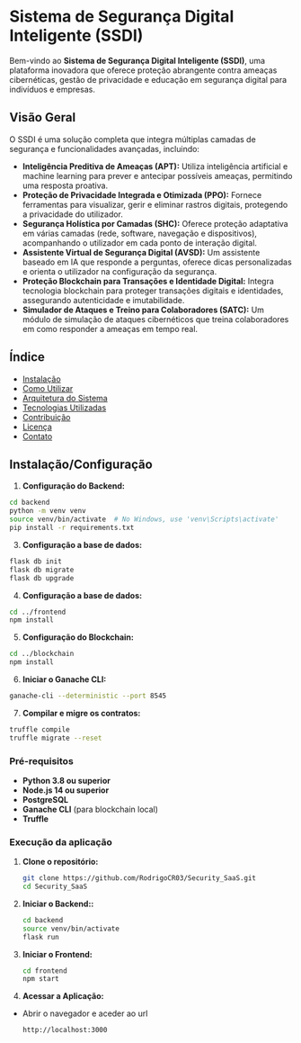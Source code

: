 # Sistema de Segurança Digital Inteligente (SSDI)

Bem-vindo ao **Sistema de Segurança Digital Inteligente (SSDI)**, uma plataforma inovadora que oferece proteção abrangente contra ameaças cibernéticas, gestão de privacidade e educação em segurança digital para indivíduos e empresas.

## **Visão Geral**

O SSDI é uma solução completa que integra múltiplas camadas de segurança e funcionalidades avançadas, incluindo:

- **Inteligência Preditiva de Ameaças (APT):** Utiliza inteligência artificial e machine learning para prever e antecipar possíveis ameaças, permitindo uma resposta proativa.
- **Proteção de Privacidade Integrada e Otimizada (PPO):** Fornece ferramentas para visualizar, gerir e eliminar rastros digitais, protegendo a privacidade do utilizador.
- **Segurança Holística por Camadas (SHC):** Oferece proteção adaptativa em várias camadas (rede, software, navegação e dispositivos), acompanhando o utilizador em cada ponto de interação digital.
- **Assistente Virtual de Segurança Digital (AVSD):** Um assistente baseado em IA que responde a perguntas, oferece dicas personalizadas e orienta o utilizador na configuração da segurança.
- **Proteção Blockchain para Transações e Identidade Digital:** Integra tecnologia blockchain para proteger transações digitais e identidades, assegurando autenticidade e imutabilidade.
- **Simulador de Ataques e Treino para Colaboradores (SATC):** Um módulo de simulação de ataques cibernéticos que treina colaboradores em como responder a ameaças em tempo real.

## **Índice**

- [Instalação](#instalação)
- [Como Utilizar](#como-utilizar)
- [Arquitetura do Sistema](#arquitetura-do-sistema)
- [Tecnologias Utilizadas](#tecnologias-utilizadas)
- [Contribuição](#contribuição)
- [Licença](#licença)
- [Contato](#contato)

## **Instalação/Configuração**
1. **Configuração do Backend:**
```bash
cd backend
python -m venv venv
source venv/bin/activate  # No Windows, use 'venv\Scripts\activate'
pip install -r requirements.txt
```

3. **Configuração a base de dados:**
```bash
flask db init
flask db migrate
flask db upgrade
```

4. **Configuração a base de dados:**
```bash
cd ../frontend
npm install
```

5. **Configuração do Blockchain:**
```bash
cd ../blockchain
npm install
```

6. **Iniciar o Ganache CLI:**
```bash
ganache-cli --deterministic --port 8545
```

7. **Compilar e migre os contratos:**
```bash
truffle compile
truffle migrate --reset
```

### **Pré-requisitos**

- **Python 3.8 ou superior**
- **Node.js 14 ou superior**
- **PostgreSQL**
- **Ganache CLI** (para blockchain local)
- **Truffle**

### **Execução da aplicação**

1. **Clone o repositório:**
   ```bash
   git clone https://github.com/RodrigoCR03/Security_SaaS.git
   cd Security_SaaS
   ```

2. **Iniciar o Backend::**
    ```bash
    cd backend
    source venv/bin/activate
    flask run
    ```

3. **Iniciar o Frontend:**
    ```bash
    cd frontend
    npm start
    ```

4. **Acessar a Aplicação:**
- Abrir o navegador e aceder ao url
   ```bash
   http://localhost:3000
   ```



